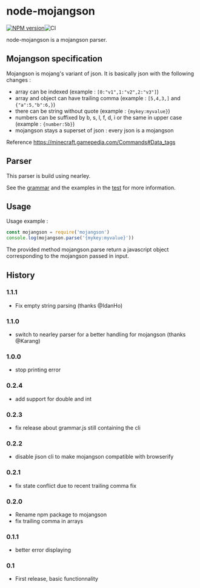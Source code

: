 # node-mojangson
[![NPM version](https://badge.fury.io/js/mojangson.svg)](http://badge.fury.io/js/mojangson)![CI](https://github.com/Darkflame72/node-mojangson/workflows/CI/badge.svg)

node-mojangson is a mojangson parser.

## Mojangson specification
Mojangson is mojang's variant of json. It is basically json with the following changes :

 * array can be indexed (example : `[0:"v1",1:"v2",2:"v3"]`)
 * array and object can have trailing comma (example : `[5,4,3,]` and `{"a":5,"b":6,}`)
 * there can be string without quote (example : `{mykey:myvalue}`)
 * numbers can be suffixed by b, s, l, f, d, i or the same in upper case (example : `{number:5b}`)
 * mojangson stays a superset of json : every json is a mojangson

 Reference https://minecraft.gamepedia.com/Commands#Data_tags

## Parser
This parser is build using nearley.

See the [grammar](grammar.ne) and the examples in the [test](test/test.js) for more information.

## Usage
Usage example :

```js
const mojangson = require('mojangson')
console.log(mojangson.parse('{mykey:myvalue}'))
```

The provided method mojangson.parse return a javascript object corresponding to the mojangson passed in input.


## History

### 1.1.1

* Fix empty string parsing (thanks @IdanHo)

### 1.1.0

* switch to nearley parser for a better handling for mojangson (thanks @Karang)

### 1.0.0

* stop printing error

### 0.2.4

* add support for double and int

### 0.2.3

* fix release about grammar.js still containing the cli

### 0.2.2

* disable jison cli to make mojangson compatible with browserify

### 0.2.1

* fix state conflict due to recent trailing comma fix

### 0.2.0

* Rename npm package to mojangson
* fix trailing comma in arrays

### 0.1.1

* better error displaying

### 0.1

* First release, basic functionnality
